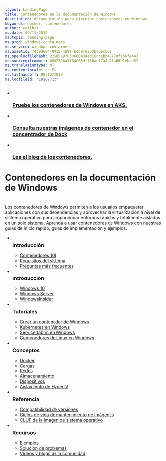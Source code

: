 ```yaml
---
layout: LandingPage
title: Contenedores en la documentación de Windows
description: documentación para ejecutar contenedores en Windows
keywords: docker, contenedores
author: cwilhit
ms.date: 09/11/2019
ms.topic: landing-page
ms.prod: windows-containers
ms.service: windows-containers
ms.assetid: 74c9d604-0915-4d89-bc69-0263b76bc66b
ms.openlocfilehash: 22585a9783066043aed16ccebb49770f9b6fe443
ms.sourcegitcommit: b50270ba1f84e65dff60aef7a8d7fa66b1ebad52
ms.translationtype: MT
ms.contentlocale: es-ES
ms.lasthandoff: 09/12/2019
ms.locfileid: "10107712"
---
```

<div id="main" class="v2">
    <ul class="cardsY panelContent featuredContent">
        <li>
            <a href="https://docs.microsoft.com/en-us/azure/aks/windows-container-cli" data-linktype="external">
                <div class="cardSize">
                    <div class="cardPadding">
                        <div class="card">
                            <div class="cardImageOuter">
                                <div class="cardImage">
                                    <img src="media/logo_kubernetes.svg" alt="" data-linktype="relative-path">
                                </div>
                            </div>
                            <div class="cardText">
                                <h3>Pruebe los contenedores de Windows en AKS.</h3>
                            </div>
                        </div>
                    </div>
                </div>
            </a>
        </li>
        <li>
            <a href="https://hub.docker.com/_/microsoft-windows-base-os-images" data-linktype="external">
                <div class="cardSize">
                    <div class="cardPadding">
                        <div class="card">
                            <div class="cardImageOuter">
                                <div class="cardImage">
                                    <img src="media/logo_docker.svg" alt="" data-linktype="relative-path">
                                </div>
                            </div>
                            <div class="cardText">
                                <h3>Consulta nuestras imágenes de contenedor en el concentrador de Dock</h3>
                            </div>
                        </div>
                    </div>
                </div>
            </a>
        </li>
        <li>
            <a href="https://techcommunity.microsoft.com/t5/Containers/bg-p/Containers" data-linktype="external">
                <div class="cardSize">
                    <div class="cardPadding">
                        <div class="card">
                            <div class="cardImageOuter">
                                <div class="cardImage">
                                    <img src="media/i_blog.svg" alt="" data-linktype="relative-path">
                                </div>
                            </div>
                            <div class="cardText">
                                <h3>Lea el blog de los contenedores.</h3>
                            </div>
                        </div>
                    </div>
                </div>
            </a>
        </li>
    </ul>
    <h1>Contenedores en la documentación de Windows</h1>
    <br/>
    <div class="abstract">Los contenedores de Windows permiten a los usuarios empaquetar aplicaciones con sus dependencias y aprovechar la virtualización a nivel de sistema operativo para proporcionar entornos rápidos y totalmente aislados en un solo sistema. Aprenda a usar contenedores de Windows con nuestras guías de inicio rápido, guías de implementación y ejemplos.</div>
    <ul class="cardsW panelContent featuredContent">
        <li>
            <div class="cardSize">
                <div class="cardPadding">
                    <div class="card">
                        <div class="cardImageOuter">
                            <div class="cardImage bgdAccent1">
                                <img src="media/virtualization-containers-about.svg" alt="" data-linktype="relative-path">
                            </div>
                        </div>
                        <div class="cardText">
                            <h3 style="margin: 8px 0 2px 0;">Introducción</h3>
                            <ul>
                                <li><a href="/en-us/virtualization/windowscontainers/about/index" data-linktype="absolute-path">Contenedores 101</a></li>
                                <li><a href="/en-us/virtualization/windowscontainers/deploy-containers/system-requirements" data-linktype="absolute-path">Requisitos del sistema</a></li>
                                <li><a href="/en-us/virtualization/windowscontainers/about/faq" data-linktype="absolute-path">Preguntas más frecuentes</a></li>
                            </ul>
                        </div>
                    </div>
                </div>
            </div>
        </li>
        <li>
            <div class="cardSize">
                <div class="cardPadding">
                    <div class="card">
                        <div class="cardImageOuter">
                            <div class="cardImage bgdAccent1">
                                <img src="media/virtualization-containers-quick-start.svg" alt="" data-linktype="relative-path">
                            </div>
                        </div>
                        <div class="cardText">
                            <h3 style="margin: 8px 0 2px 0;">Introducción</h3>
                            <ul>
                                <li><a href="/en-us/virtualization/windowscontainers/quick-start/quick-start-windows-10" data-linktype="external">Windows 10</a></li>
                                <li><a href="/en-us/virtualization/windowscontainers/quick-start/quick-start-windows-server" data-linktype="external">Windows Server</a></li>
                                <li><a href="/en-us/virtualization/windowscontainers/quick-start/using-insider-container-images" data-linktype="external">WindowsInsider</a></li>
                            </ul>
                        </div>
                    </div>
                </div>
            </div>
        </li>
        <li>
            <div class="cardSize">
                <div class="cardPadding">
                    <div class="card">
                        <div class="cardImageOuter">
                            <div class="cardImage bgdAccent1">
                                <img src="media/container-tutorials.svg" alt="" data-linktype="relative-path">
                            </div>
                        </div>
                        <div class="cardText">
                            <h3 style="margin: 8px 0 2px 0;">Tutoriales</h3>
                            <ul>
                                <li><a href="/en-us/virtualization/windowscontainers/manage-docker/manage-windows-dockerfile" data-linktype="external">Crear un contenedor de Windows</a></li>
                                <li><a href="/en-us/virtualization/windowscontainers/kubernetes/getting-started-kubernetes-windows" data-linktype="external">Kubernetes en Windows</a></li>
                                <li><a href="/en-us/azure/service-fabric/service-fabric-quickstart-containers" data-linktype="external">Service fabric en Windows</a></li>
                                <li><a href="/en-us/virtualization/windowscontainers/deploy-containers/linux-containers" data-linktype="external">Contenedores de Linux en Windows</a></li>
                            </ul>
                        </div>
                    </div>
                </div>
            </div>
        </li>
        <li>
            <div class="cardSize">
                <div class="cardPadding">
                    <div class="card">
                        <div class="cardImageOuter">
                            <div class="cardImage bgdAccent1">
                                <img src="media/virtualization-containers-management-tools.svg" alt="" data-linktype="relative-path">
                            </div>
                        </div>
                        <div class="cardText">
                            <h3 style="margin: 8px 0 2px 0;">Conceptos</h3>
                            <ul>
                                <li><a href="/en-us/virtualization/windowscontainers/manage-docker/configure-docker-daemon" data-linktype="external">Docker</a></li>
                                <li><a href="/en-us/virtualization/windowscontainers/manage-containers/manage-serviceaccounts" data-linktype="external">Cargas</a></li>
                                <li><a href="/en-us/virtualization/windowscontainers/container-networking/architecture" data-linktype="external">Redes</a></li>
                                <li><a href="/en-us/virtualization/windowscontainers/manage-containers/container-storage" data-linktype="external">Almacenamiento</a></li>
                                <li><a href="/en-us/virtualization/windowscontainers/deploy-containers/hardware-devices-in-containers" data-linktype="external">Dispositivos</a></li>
                                <li><a href="/en-us/virtualization/windowscontainers/manage-containers/hyperv-container" data-linktype="external">Aislamiento de Hyper-V</a></li>
                            </ul>
                        </div>
                    </div>
                </div>
            </div>
        </li>
        <li>
            <div class="cardSize">
                <div class="cardPadding">
                    <div class="card">
                        <div class="cardImageOuter">
                            <div class="cardImage bgdAccent1">
                                <img src="media/container-reference.svg" alt="" data-linktype="relative-path">
                            </div>
                        </div>
                        <div class="cardText">
                            <h3 style="margin: 8px 0 2px 0;">Referencia</h3>
                            <ul>
                                <li><a href="/en-us/virtualization/windowscontainers/deploy-containers/version-compatibility" data-linktype="external">Compatibilidad de versiones</a></li>
                                <li><a href="/en-us/virtualization/windowscontainers/deploy-containers/base-image-lifecycle" data-linktype="external">Ciclos de vida de mantenimiento de imágenes</a></li>
                                <li><a href="/en-us/virtualization/windowscontainers/images-eula" data-linktype="external">CLUF de la imagen de sistema operativo</a></li>
                            </ul>
                        </div>
                    </div>
                </div>
            </div>
        </li>
        <li>
            <div class="cardSize">
                <div class="cardPadding">
                    <div class="card">
                        <div class="cardImageOuter">
                            <div class="cardImage bgdAccent1">
                                <img src="media/virtualization-containers-community.svg" alt="" data-linktype="relative-path">
                            </div>
                        </div>
                        <div class="cardText">
                            <h3 style="margin: 8px 0 2px 0;">Recursos</h3>
                            <ul>
                                <li><a href="/en-us/virtualization/windowscontainers/samples" data-linktype="external">Ejemplos</a></li>
                                <li><a href="/en-us/virtualization/windowscontainers/troubleshooting" data-linktype="external">Solución de problemas</a></li>
                                <li><a href="/en-us/virtualization/windowscontainers/communitylinks" data-linktype="external">Vídeos y blogs de la comunidad</a></li>
                            </ul>
                        </div>
                    </div>
                </div>
            </div>
        </li>
    </ul>
</div>